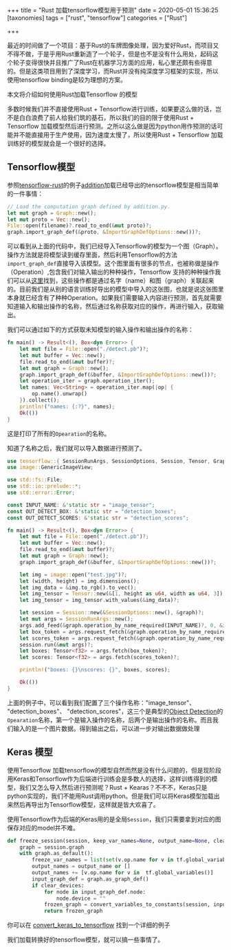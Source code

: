 +++
title = "Rust 加载tensorflow模型用于预测"
date = 2020-05-01 15:36:25
[taxonomies]
tags = ["rust", "tensorflow"]
categories = ["Rust"]

+++

最近的时间做了一个项目：基于Rust的车牌图像处理，因为爱好Rust，而项目又不得不做，于是乎用Rust重新造了一个轮子，但是也不是没有什么用处，起码这个轮子变得很快并且推广了Rust在机器学习方面的应用，私心里还颇有些得意的。但是这类项目用到了深度学习，而Rust并没有纯深度学习框架的实现，所以使用tensorflow binding是较为理想的方案。

本文将介绍如何使用Rust加载Tensorflow 的模型

<!-- more -->

多数时候我们并不直接使用Rust + Tensorflow进行训练，如果要这么做的话，岂不是白白浪费了前人给我们筑的基石，所以我们的目的限于使用Rust + Tensorflow 加载模型然后进行预测。之所以这么做是因为python用作预测的话可能并不能直接用于生产使用，因为速度太慢了，所以使用Rust + Tensorflow 加载训练好的模型就会是一个很好的选择。


## Tensorflow模型

参照[tensorflow-rust](https://github.com/tensorflow/rust)的例子[addition](https://github.com/tensorflow/rust/blob/master/examples/addition.rs)加载已经导出的tensorflow模型是相当简单的一件事情：

```Rust
// Load the computation graph defined by addition.py.
let mut graph = Graph::new();
let mut proto = Vec::new();
File::open(filename)?.read_to_end(&mut proto)?;
graph.import_graph_def(&proto, &ImportGraphDefOptions::new())?;
```
可以看到从上面的代码中，我们已经导入Tensorflow的模型为一个图（Graph）。操作方法就是将模型读到缓存里面，然后利用Tensorflow的方法`import_graph_def`直接导入该模型。这个图里面有很多的节点，也被称做是操作（Operation）,包含我们对输入输出的种种操作，Tensorflow 支持的种种操作我们可以从[这里](https://github.com/tensorflow/tensorflow/blob/master/tensorflow/core/ops/ops.pbtxt)找到，这些操作都是通过名字（name）和图（graph）关联起来的。目前我们是从别的语言训练好导出的模型中导入的这张图，也就是说这张图里本身就已经含有了种种Operation。如果我们需要输入内容进行预测，首先就需要知道输入和输出操作的名称，然后通过名称获取对应的操作，再进行输入，获取输出。

我们可以通过如下的方式获取未知模型的输入操作和输出操作的名称：

```Rust
fn main() -> Result<(), Box<dyn Error>> {
    let mut file = File::open("./detect.pb")?;
    let mut buffer = Vec::new();
    file.read_to_end(&mut buffer)?;
    let mut graph = Graph::new();
    graph.import_graph_def(&buffer, &ImportGraphDefOptions::new())?;
    let operation_iter = graph.operation_iter();
    let names: Vec<String> = operation_iter.map(|op| {
        op.name().unwrap()
    }).collect();
    println!("names: {:?}", names);
    Ok(())
}
```
这是打印了所有的`Opearation`的名称。

知道了名称之后，我们就可以导入数据进行预测了。

```Rust
use tensorflow::{ SessionRunArgs, SessionOptions, Session, Tensor, Graph, ImportGraphDefOptions };
use image::GenericImageView;

use std::fs::File;
use std::io::prelude::*;
use std::error::Error;

const INPUT_NAME: &'static str = "image_tensor";
const OUT_DETECT_BOX: &'static str = "detection_boxes";
const OUT_DETECT_SCORES: &'static str = "detection_scores";

fn main() -> Result<(), Box<dyn Error>> {
    let mut file = File::open("./detect.pb")?;
    let mut buffer = Vec::new();
    file.read_to_end(&mut buffer)?;
    let mut graph = Graph::new();
    graph.import_graph_def(&buffer, &ImportGraphDefOptions::new())?;

    let img = image::open("test.jpg")?;
    let (width, height) = img.dimensions();
    let img_data = &img.to_rgb().to_vec();
    let img_tensor = Tensor::new(&[1, height as u64, width as u64, 3]);
    let img_tensor = img_tensor.with_values(&img_data)?;

    let session = Session::new(&SessionOptions::new(), &graph)?;
    let mut args = SessionRunArgs::new();
    args.add_feed(&graph.operation_by_name_required(INPUT_NAME)?, 0, &img_tensor);
    let box_token = args.request_fetch(&graph.operation_by_name_required(OUT_DETECT_BOX)?, 0);
    let scores_token = args.request_fetch(&graph.operation_by_name_required(OUT_DETECT_SCORES)?, 0);
    session.run(&mut args)?;
    let boxes: Tensor<f32> = args.fetch(box_token)?;
    let scores: Tensor<f32> = args.fetch(scores_token)?;

    println!("boxes: {}\nscores: {}", boxes, scores);

    Ok(())
}
```

上面的例子中，可以看到我们配置了三个操作名称："image_tensor"、 "detection_boxes"、 "detection_scores"，这三个是典型的[Object Detection](https://github.com/tensorflow/models/tree/master/research/object_detection)的`Opearation`名称，第一个是输入操作的名称，后两个是输出操作的名称。而且我们输入的是一个图片数据。得到输出之后，可以进一步对输出数据做处理


## Keras 模型

使用Tensorflow 加载tensorflow的模型自然而然是没有什么问题的，但是现阶段用Keras和Tensorflow作为后端进行训练会是多数人的选择，这样训练得到的模型，我们又怎么导入然后进行预测呢？Rust + Kearas？不不不，Keras只是python实现的，我们不能用Rust调用python。但是我们可以将Keras模型加载出来然后再导出为Tensorflow模型，这样就是皆大欢喜了。

使用Tensorflow作为后端的Keras用的是全局`Session`，我们只需要拿到对应的图保存对应的model并不难。

```python
def freeze_session(session, keep_var_names=None, output_name=None, clear_devices=True):
    graph = session.graph
    with graph.as_default():
        freeze_var_names = list(set(v.op.name for v in tf.global_variables()).difference(keep_var_names or []))
        output_names = output_name or []
        output_names += [v.op.name for v in  tf.global_variables()]
        input_graph_def = graph.as_graph_def()
        if clear_devices:
            for node in input_graph_def.node:
                node.device = ""
            frozen_graph = convert_variables_to_constants(session, input_graph_def, output_names, freeze_var_names)
            return frozen_graph
```

你可以在 [convert_keras_to_tensorflow](https://github.com/kingrongH/convert_keras_to_tensorflow) 找到一个详细的例子

我们加载转换好的tensorflow模型，就可以搞一些事情了。
